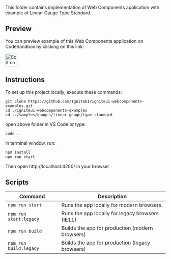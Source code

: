 <!-- NOTE: do not change this file because it's auto re-generated from: -->
<!-- https://github.com/IgniteUI/igniteui-webcomponents-examples/tree/master/templates/browser/sample/ReadMe.md -->

This folder contains implementation of Web Components application with example of Linear Gauge Type Standard.

## Preview

You can preview example of this Web Components application on CodeSandbox by clicking on this link:

<html lang="en" xmlns="http://www.w3.org/1999/xhtml">
    <body>
        <a target="_blank" href="https://codesandbox.io/s/github/IgniteUI/igniteui-webcomponents-examples/tree/master/samples/gauges/linear-gauge/type-standard?fontsize=14&hidenavigation=1&theme=dark&view=preview&file=/src/{SampleFile}" rel="noopener noreferrer">
            <img height="40px" style="border-radius: 0.25rem" alt="Edit on CodeSandbox" src="https://static.infragistics.com/xplatform/images/sandbox/code.png"/>
        </a>
    </body>
</html>


## Instructions
To set up this project locally, execute these commands:

```
git clone https://github.com/IgniteUI/igniteui-webcomponents-examples.git
cd ./igniteui-webcomponents-examples
cd ../samples/gauges/linear-gauge/type-standard
```

open above folder in VS Code or type:
```
code .
```

In terminal window, run:

```
npm install
npm run start
```

Then open http://localhost:4200/ in your browser

<!--
This project was created with [IgniteUI/create-webcomponents-app](https://github.com/IgniteUI/create-webcomponents-app). -->

## Scripts

| Command         | Description  |
|-----------------|--------------|
| `npm run start` | Runs the app locally for modern browsers. |
| `npm run start:legacy` | Runs the app locally for legacy browsers (IE11) |
| `npm run build` | Builds the app for production (modern browsers) |
| `npm run build:legacy` | Builds the app for production (legacy browsers) |
